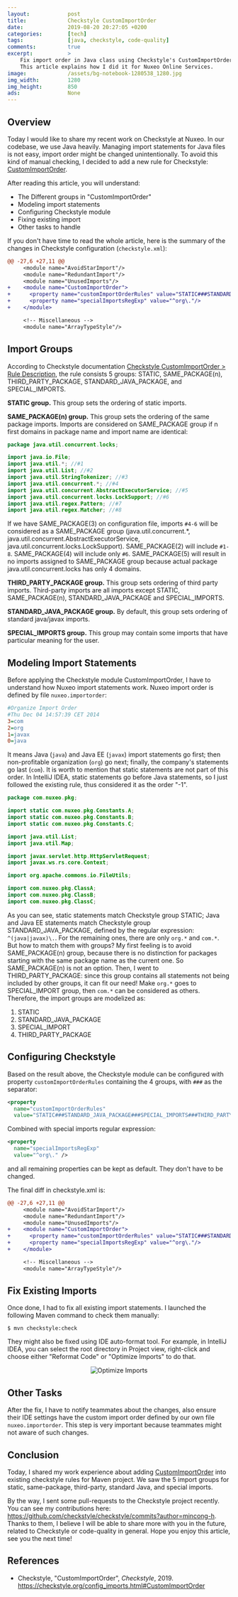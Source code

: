 ```yaml
---
layout:            post
title:             Checkstyle CustomImportOrder
date:              2019-08-20 20:27:05 +0200
categories:        [tech]
tags:              [java, checkstyle, code-quality]
comments:          true
excerpt:           >
    Fix import order in Java class using Checkstyle's CustomImportOrder module.
    This article explains how I did it for Nuxeo Online Services.
image:             /assets/bg-notebook-1280538_1280.jpg
img_width:         1280
img_height:        850
ads:               None
---
```


## Overview

Today I would like to share my recent work on Checkstyle at Nuxeo. In our
codebase, we use Java heavily. Managing import statements for Java files is
not easy, import order might be changed unintentionally. To avoid this
kind of manual checking, I decided to add a new rule for Checkstyle:
[CustomImportOrder](https://checkstyle.org/config_imports.html#CustomImportOrder).

After reading this article, you will understand:

- The Different groups in "CustomImportOrder"
- Modeling import statements
- Configuring Checkstyle module
- Fixing existing import
- Other tasks to handle

If you don't have time to read the whole article, here is the summary of the
changes in Checkstyle configuration (`checkstyle.xml`):

```diff
@@ -27,6 +27,11 @@
     <module name="AvoidStarImport"/>
     <module name="RedundantImport"/>
     <module name="UnusedImports"/>
+    <module name="CustomImportOrder">
+      <property name="customImportOrderRules" value="STATIC###STANDARD_JAVA_PACKAGE###SPECIAL_IMPORTS###THIRD_PARTY_PACKAGE"/>
+      <property name="specialImportsRegExp" value="^org\."/>
+    </module>

     <!-- Miscellaneous -->
     <module name="ArrayTypeStyle"/>
```

## Import Groups

According to Checkstyle documentation [Checkstyle CustomImportOrder > Rule
Description](https://checkstyle.org/config_imports.html#CustomImportOrder_Rule_Description),
the rule consists 5 groups: STATIC, SAME\_PACKAGE(n), THIRD\_PARTY\_PACKAGE,
STANDARD\_JAVA\_PACKAGE, and SPECIAL\_IMPORTS.

**STATIC group.** This group sets the ordering of static imports.

**SAME\_PACKAGE(n) group.** This group sets the ordering of the same package
imports. Imports are considered on SAME\_PACKAGE group if n first domains in
package name and import name are identical:

```java
package java.util.concurrent.locks;

import java.io.File;
import java.util.*; //#1
import java.util.List; //#2
import java.util.StringTokenizer; //#3
import java.util.concurrent.*; //#4
import java.util.concurrent.AbstractExecutorService; //#5
import java.util.concurrent.locks.LockSupport; //#6
import java.util.regex.Pattern; //#7
import java.util.regex.Matcher; //#8
```                

If we have SAME\_PACKAGE(3) on configuration file, imports `#4-6` will be
considered as a SAME\_PACKAGE group (java.util.concurrent.\*,
java.util.concurrent.AbstractExecutorService,
java.util.concurrent.locks.LockSupport). SAME\_PACKAGE(2) will include `#1-8`.
SAME\_PACKAGE(4) will include only `#6`. SAME\_PACKAGE(5) will result in no
imports assigned to SAME\_PACKAGE group because actual package
java.util.concurrent.locks has only 4 domains.

**THIRD\_PARTY\_PACKAGE group.** This group sets ordering of third party
imports. Third-party imports are all imports except STATIC, SAME\_PACKAGE(n),
STANDARD\_JAVA\_PACKAGE and SPECIAL\_IMPORTS.

**STANDARD\_JAVA\_PACKAGE group.** By default, this group sets ordering of
standard java/javax imports.

**SPECIAL\_IMPORTS group.** This group may contain some imports that have
particular meaning for the user.

## Modeling Import Statements

Before applying the Checkstyle module CustomImportOrder, I have to understand how
Nuxeo import statements work. Nuxeo import order is defined by file
`nuxeo.importorder`:

```ini
#Organize Import Order
#Thu Dec 04 14:57:39 CET 2014
3=com
2=org
1=javax
0=java
```

It means Java (`java`) and Java EE (`javax`) import statements go first; then
non-profitable organization (`org`) go next; finally, the company's statements go
last (`com`). It is worth to mention that static statements are not part of this
order. In IntelliJ IDEA, static statements go before Java statements, so I just
followed the existing rule, thus considered it as the order "-1".

```java
package com.nuxeo.pkg;

import static com.nuxeo.pkg.Constants.A;
import static com.nuxeo.pkg.Constants.B;
import static com.nuxeo.pkg.Constants.C;

import java.util.List;
import java.util.Map;

import javax.servlet.http.HttpServletRequest;
import javax.ws.rs.core.Context;

import org.apache.commons.io.FileUtils;

import com.nuxeo.pkg.ClassA;
import com.nuxeo.pkg.ClassB;
import com.nuxeo.pkg.ClassC;
```

As you can see, static statements match Checkstyle group STATIC; Java and Java
EE statements match Checkstyle group STANDARD\_JAVA\_PACKAGE, defined
by the regular expression: `^(java|javax)\.`. For the remaining ones, there are only
`org.*` and `com.*`. But how to match them with groups? My first feeling is to
avoid SAME\_PACKAGE(n) group, because there is no distinction for packages
starting with the same package name as the current one. So SAME\_PACKAGE(n) is
not an option. Then, I went to THIRD\_PARTY\_PACKAGE: since this group contains
all statements not being included by other groups, it can fit our need! Make
`org.*` goes to SPECIAL\_IMPORT group, then `com.*` can be considered as others.
Therefore, the import groups are modelized as:

1. STATIC
2. STANDARD\_JAVA\_PACKAGE
3. SPECIAL\_IMPORT
4. THIRD\_PARTY\_PACKAGE

## Configuring Checkstyle

Based on the result above, the Checkstyle module can be configured with property
`customImportOrderRules` containing the 4 groups, with `###` as the separator:

```xml
<property
  name="customImportOrderRules"
  value="STATIC###STANDARD_JAVA_PACKAGE###SPECIAL_IMPORTS###THIRD_PARTY_PACKAGE" />
```

Combined with special imports regular expression:

```xml
<property
  name="specialImportsRegExp"
  value="^org\." />
```

and all remaining properties can be kept as default. They don't have to be
changed.

The final diff in checkstyle.xml is:

```diff
@@ -27,6 +27,11 @@
     <module name="AvoidStarImport"/>
     <module name="RedundantImport"/>
     <module name="UnusedImports"/>
+    <module name="CustomImportOrder">
+      <property name="customImportOrderRules" value="STATIC###STANDARD_JAVA_PACKAGE###SPECIAL_IMPORTS###THIRD_PARTY_PACKAGE"/>
+      <property name="specialImportsRegExp" value="^org\."/>
+    </module>

     <!-- Miscellaneous -->
     <module name="ArrayTypeStyle"/>
```

## Fix Existing Imports

Once done, I had to fix all existing import statements. I launched the following
Maven command to check them manually:

```
$ mvn checkstyle:check
```

They might also be fixed using IDE auto-format tool. For example, in IntelliJ
IDEA, you can select the root directory in Project view, right-click and choose
either "Reformat Code" or "Optimize Imports" to do that.

<p align="center">
  <img src="/assets/20190820-imports.png" alt="Optimize Imports" />
</p>

## Other Tasks

After the fix, I have to notify teammates about the changes, also ensure their
IDE settings have the custom import order defined by our own file
`nuxeo.importorder`. This step is very important because teammates might not
aware of such changes.

## Conclusion

Today, I shared my work experience about adding
[CustomImportOrder](https://checkstyle.org/config_imports.html#CustomImportOrder)
into existing checkstyle rules for Maven project. We saw the 5 import groups for
static, same-package, third-party, standard Java, and special imports.

By the way, I sent some pull-requests to the Checkstyle project recently. You can
see my contributions here:
<https://github.com/checkstyle/checkstyle/commits?author=mincong-h>.
Thanks to them, I believe I will be able to share more with you in the future,
related to Checkstyle or code-quality in general. Hope you enjoy this article,
see you the next time!

## References

- Checkstyle, "CustomImportOrder", _Checkstyle_, 2019.
  <https://checkstyle.org/config_imports.html#CustomImportOrder>
